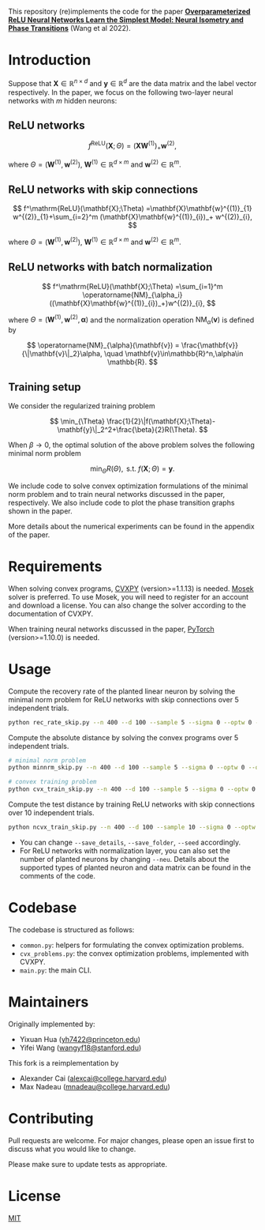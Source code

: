 This repository (re)implements the code for the paper [**Overparameterized ReLU Neural Networks Learn the Simplest Model: Neural Isometry and Phase Transitions**](https://arxiv.org/abs/2209.15265) (Wang et al 2022).

# Introduction

Suppose that $\mathbf{X}\in \mathbb{R}^{n\times d}$ and $\mathbf{y}\in \mathbb{R}^d$ are the data matrix and the label vector respectively. In the paper, we focus on the following two-layer neural networks with $m$ hidden neurons:

## ReLU networks

  
$$
f^\mathrm{ReLU}(\mathbf{X};\Theta) = (\mathbf{X}{\mathbf{W}}^{(1)})_+ \mathbf{w}^{(2)},
$$

where $\Theta = (\mathbf{W}^{(1)},\mathbf{w}^{(2)})$, $\mathbf{W}^{(1)} \in \mathbb{R}^{d\times m}$ and $\mathbf{w}^{(2)} \in \mathbb{R}^{m}$.

## ReLU networks with skip connections

  
$$
f^\mathrm{ReLU}(\mathbf{X};\Theta) =\mathbf{X}\mathbf{w}^{(1)}_{1} w^{(2)}_{1}+\sum_{i=2}^m (\mathbf{X}\mathbf{w}^{(1)}_{i})_+ w^{(2)}_{i},
$$

where $\Theta = (\mathbf{W}^{(1)},\mathbf{w}^{(2)})$, $\mathbf{W}^{(1)}\in \mathbb{R}^{d\times m}$ and $\mathbf{w}^{(2)}\in \mathbb{R}^{m}$.

## ReLU networks with batch normalization

$$
f^\mathrm{ReLU}(\mathbf{X};\Theta) =\sum_{i=1}^m \operatorname{NM}_{\alpha_i}((\mathbf{X}\mathbf{w}^{(1)}_{i})_+)w^{(2)}_{i},
$$

where $\Theta = (\mathbf{W}^{(1)},\mathbf{w}^{(2)},\mathbf{\alpha})$ and the normalization operation $\operatorname{NM}_\alpha(\mathbf{v})$ is defined by

$$
\operatorname{NM}_{\alpha}(\mathbf{v}) = \frac{\mathbf{v}}{\|\mathbf{v}\|_2}\alpha, \quad \mathbf{v}\in\mathbb{R}^n,\alpha\in \mathbb{R}.
$$

## Training setup

We consider the regularized training problem 

$$
\min_{\Theta} \frac{1}{2}\|f(\mathbf{X};\Theta)-\mathbf{y}\|_2^2+\frac{\beta}{2}R(\Theta).
$$

When $\beta\to 0$, the optimal solution of the above problem solves the following minimal norm problem

$$
    \min_{\Theta} R(\Theta), \text{ s.t. } f(\mathbf{X};\Theta)=\mathbf{y}.
$$

We include code to solve convex optimization formulations of the minimal norm problem and to train neural networks discussed in the paper, respectively. We also include code to plot the phase transition graphs shown in the paper. 

More details about the numerical experiments can be found in the appendix of the paper.

# Requirements

When solving convex programs, [CVXPY](https://www.cvxpy.org/install/index.html) (version>=1.1.13) is needed. [Mosek](https://www.mosek.com/downloads/) solver is preferred. To use Mosek, you will need to register for an account and download a license. You can also change the solver according to the documentation of CVXPY.

When training neural networks discussed in the paper, [PyTorch](https://pytorch.org/get-started/locally/) (version>=1.10.0) is needed.

# Usage

Compute the recovery rate of the planted linear neuron by solving the minimal norm problem for ReLU networks with skip connections over 5 independent trials. 
```bash
python rec_rate_skip.py --n 400 --d 100 --sample 5 --sigma 0 --optw 0 --optx 0
```

Compute the absolute distance by solving the convex programs over 5 independent trials. 
```bash
# minimal norm problem
python minnrm_skip.py --n 400 --d 100 --sample 5 --sigma 0 --optw 0 --optx 0

# convex training problem
python cvx_train_skip.py --n 400 --d 100 --sample 5 --sigma 0 --optw 0 --optx 0
```

Compute the test distance by training ReLU networks with skip connections over 10 independent trials. 
```bash
python ncvx_train_skip.py --n 400 --d 100 --sample 10 --sigma 0 --optw 0 --optx 0
```

- You can change `--save_details`, `--save_folder`, `--seed` accordingly. 
- For ReLU networks with normalization layer, you can also set the number of planted neurons by changing `--neu`. Details about the supported types of planted neuron and data matrix can be found in the comments of the code.

# Codebase

The codebase is structured as follows:

- `common.py`: helpers for formulating the convex optimization problems.
- `cvx_problems.py`: the convex optimization problems, implemented with CVXPY.
- `main.py`: the main CLI.

# Maintainers

Originally implemented by:

- Yixuan Hua (yh7422@princeton.edu)
- Yifei Wang (wangyf18@stanford.edu)

This fork is a reimplementation by

- Alexander Cai (alexcai@college.harvard.edu)
- Max Nadeau (mnadeau@college.harvard.edu)

# Contributing

Pull requests are welcome. For major changes, please open an issue first to discuss what you would like to change.

Please make sure to update tests as appropriate.

# License

[MIT](https://choosealicense.com/licenses/mit/)


